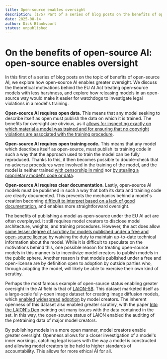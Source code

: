 ```yaml
---
title: Open-source enables oversight
description: (1/5) Part of a series of blog posts on the benefits of open-source AI.
date: 2025-08-14
author: Dick Blankvoort
status: unpublished
---
```

# On the benefits of open-source AI: open-source enables oversight
<author :author="author"></author>

<!-- What is this series of blog posts. Explanation of first post: exploring the benefits of auditability through the EU AI act.  -->
In this first of a series of blog posts on the topic of benefits of open-source AI, we explore how open-source AI enables greater oversight. We discuss the theoretical motivations behind the EU AI Act treating open-source models with less harshness, and explore how releasing models in an open-source way would make it easier for watchdogs to investigate legal violations in a model's training.

<!-- How the index enables oversight: three principles. -->
**Open-source AI requires open data.** This means that any model seeking to describe itself as open must publish the data on which it is trained. The benefits for oversight are obvious, as it [allows for inspecting exactly on which material a model was trained and for ensuring that no copyright violations are associated with the training procedure](https://arxiv.org/abs/2311.03449).

**Open-source AI requires open training code.** This means that any model which describes itself as open-source, must publish its training code in such a way that the approach used to train the model can be fully reproduced. Thanks to this, it then becomes possible to double-check that no adverse procedures were involved in the training of the model, and the model is neither trained [with censorship in mind](https://acrlog.org/2025/07/21/we-couldnt-generate-an-answer-for-your-question/) nor [by stealing a proprietary model's code or data](https://techstartups.com/2025/02/03/did-openai-steal-deepseeks-code-o3-mini-reasoning-in-chinese-sparks-ai-theft-controversy-over-alleged-copy-and-paste/).

**Open-source AI requires clear documentation.** Lastly, open-source AI models must be published in such a way that both its data and training code are clearly documented. This prevents the mechanics behind a model's creation becoming [difficult to interpret based on a lack of good documentation](https://www.sciencedirect.com/science/article/abs/pii/S0164121225001207), and enables more straightforward oversight.

<!-- Why we might want to treat OS models with lesser scrutiny. -->
The benefits of publishing a model as open-source under the EU AI act are often overplayed. It still requires model creators to disclose model architecture, weights, and training procedures. However, the act does allow [some lesser degree of scrutiny for models published under a free and open-source license](https://www.jdsupra.com/legalnews/the-eu-ai-act-open-source-exceptions-9085314/) by waiving the duty to maintain up-to-date technical information about the model. While it is difficult to speculate on the motivations behind this, one possible reason for treating open-source models in this manner is to incentivize model creators to publish models in the public sphere. Another reason is that models published under a free and open-license are by definition open to adoption by outside parties who, through adapting the model, will likely be able to exercise their own kind of scrutiny.

<!-- Practical example (though with a data set): LAION. -->
Perhaps the most famous example of open-source status enabling greater oversight in the AI field is that of [LAION-5B](https://arxiv.org/abs/2210.08402). This dataset marketed itself as a large-scale fully-open image dataset for creating image diffusion models, which [enabled](https://github.com/CompVis/stable-diffusion) [widespread](https://arxiv.org/abs/2409.11340) [adoption](https://github.com/superhero-7/AltDiffusion) by model creators. The inherent openness of this dataset also enabled greater scrutiny, with the paper [Into the LAION's Den](https://arxiv.org/abs/2311.03449) pointing out many issues with the data contained in the set. In this way, the open-source status of LAION enabled the auditing of the pretraining data of major model creators.

<!-- Wrap-up: the core argument. -->
By publishing models in a more open manner, model creators enable greater oversight. Openness allows for a closer investigation of a model's inner workings, catching legal issues with the way a model is constructed and allowing model creators to be held to higher standards of accountability. This allows for more ethical AI for all.
